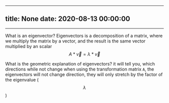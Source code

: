 
---
title: None
date: 2020-08-13 00:00:00
---
---

 What is an eigenvector? Eigenvectors is a decomposition of a matrix, where we multiply the matrix by a vector, and the result is the same vector multiplied by an scalar $$A*\vec{v} = \lambda * \vec{v}$$  
 
 What is the geometric explanation of eigenvectors? it will tell you, which directions while not change when using the transformation matrix `A`, the eigenvectors will not change direction, they will only stretch by the factor of the eigenvalue ($$ \lambda $$)  